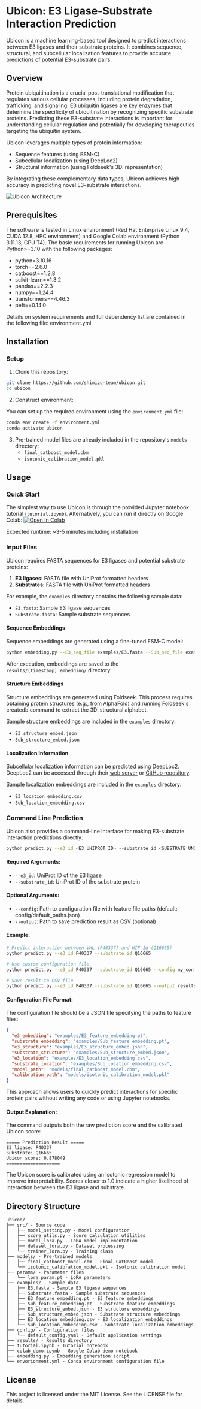 # Ubicon: E3 Ligase-Substrate Interaction Prediction

Ubicon is a machine learning-based tool designed to predict interactions between E3 ligases and their substrate proteins. It combines sequence, structural, and subcellular localization features to provide accurate predictions of potential E3-substrate pairs.

## Overview

Protein ubiquitination is a crucial post-translational modification that regulates various cellular processes, including protein degradation, trafficking, and signaling. E3 ubiquitin ligases are key enzymes that determine the specificity of ubiquitination by recognizing specific substrate proteins. Predicting these E3-substrate interactions is important for understanding cellular regulation and potentially for developing therapeutics targeting the ubiquitin system.

Ubicon leverages multiple types of protein information:
- Sequence features (using ESM-C)
- Subcellular localization (using DeepLoc2)
- Structural information (using Foldseek's 3Di representation)

By integrating these complementary data types, Ubicon achieves high accuracy in predicting novel E3-substrate interactions.


![Ubicon Architecture](Ubicon.png)

## Prerequisites
The software is tested in Linux environment (Red Hat Enterprise Linux 9.4, CUDA 12.8, HPC environment) and Google Colab environment (Python 3.11.13, GPU T4).
The basic requirements for running Ubicon are Python>=3.10 with the following packages:

- python=3.10.16
- torch==2.6.0
- catboost==1.2.8
- scikit-learn==1.3.2
- pandas==2.2.3
- numpy==1.24.4
- transformers==4.46.3
- peft==0.14.0

Details on system requirements and full dependency list are contained in the following file: environment.yml

## Installation
### Setup

1. Clone this repository:
```bash
git clone https://github.com/shimizu-team/ubicon.git
cd ubicon
```
2. Construct environment:

You can set up the required environment using the `environment.yml` file:

```bash
conda env create -f environment.yml
conda activate ubicon
```


3. Pre-trained model files are already included in the repository's `models` directory:
   - `final_catboost_model.cbm`
   - `isotonic_calibration_model.pkl`

## Usage

### Quick Start

The simplest way to use Ubicon is through the provided Jupyter notebook tutorial (`tutorial.ipynb`).  Alternatively, you can run it directly on Google Colab:
[![Open In Colab](https://colab.research.google.com/assets/colab-badge.svg)](https://colab.research.google.com/github/shimizu-team/ubicon/blob/main/colab_demo.ipynb)

Expected runtime: ~3-5 minutes including installation


### Input Files

Ubicon requires FASTA sequences for E3 ligases and potential substrate proteins:

1. **E3 ligases**: FASTA file with UniProt formatted headers
2. **Substrates**: FASTA file with UniProt formatted headers

For example, the `examples` directory contains the following sample data:
- `E3.fasta`: Sample E3 ligase sequences
- `Substrate.fasta`: Sample substrate sequences

#### Sequence Embeddings

Sequence embeddings are generated using a fine-tuned ESM-C model:

```bash
python embedding.py --E3_seq_file examples/E3.fasta --Sub_seq_file examples/Substrate.fasta
```

After execution, embeddings are saved to the `results/[timestamp]_embedding/` directory.

#### Structure Embeddings

Structure embeddings are generated using Foldseek. This process requires obtaining protein structures (e.g., from AlphaFold) and running Foldseek's createdb command to extract the 3Di structural alphabet.

Sample structure embeddings are included in the `examples` directory:
- `E3_structure_embed.json`
- `Sub_structure_embed.json`

#### Localization Information

Subcellular localization information can be predicted using DeepLoc2. DeepLoc2 can be accessed through their [web server](https://services.healthtech.dtu.dk/services/DeepLoc-2.0/) or [GitHub repository](https://github.com/TviNet/DeepLoc-2.0).

Sample localization embeddings are included in the `examples` directory:
- `E3_location_embedding.csv`
- `Sub_location_embedding.csv`

### Command Line Prediction

Ubicon also provides a command-line interface for making E3-substrate interaction predictions directly:

```bash
python predict.py --e3_id <E3_UNIPROT_ID> --substrate_id <SUBSTRATE_UNIPROT_ID>
```

#### Required Arguments:
- `--e3_id`: UniProt ID of the E3 ligase
- `--substrate_id`: UniProt ID of the substrate protein

#### Optional Arguments:
- `--config`: Path to configuration file with feature file paths (default: config/default_paths.json)
- `--output`: Path to save prediction result as CSV (optional)

#### Example:
```bash
# Predict interaction between VHL (P40337) and HIF-1α (Q16665)
python predict.py --e3_id P40337 --substrate_id Q16665

# Use custom configuration file
python predict.py --e3_id P40337 --substrate_id Q16665 --config my_config.json

# Save result to CSV file
python predict.py --e3_id P40337 --substrate_id Q16665 --output results/vhl_hif1a.csv
```

#### Configuration File Format:
The configuration file should be a JSON file specifying the paths to feature files:

```json
{
  "e3_embedding": "examples/E3_feature_embedding.pt",
  "substrate_embedding": "examples/Sub_feature_embedding.pt",
  "e3_structure": "examples/E3_structure_embed.json",
  "substrate_structure": "examples/Sub_structure_embed.json",
  "e3_location": "examples/E3_location_embedding.csv",
  "substrate_location": "examples/Sub_location_embedding.csv",
  "model_path": "models/final_catboost_model.cbm",
  "calibration_path": "models/isotonic_calibration_model.pkl"
}
```

This approach allows users to quickly predict interactions for specific protein pairs without writing any code or using Jupyter notebooks.

#### Output Explanation:

The command outputs both the raw prediction score and the calibrated Ubicon score:

```
===== Prediction Result =====
E3 ligase: P40337
Substrate: Q16665
Ubicon score: 0.878049
====================
```

The Ubicon score is calibrated using an isotonic regression model to improve interpretability. Scores closer to 1.0 indicate a higher likelihood of interaction between the E3 ligase and substrate.

## Directory Structure

```
ubicon/
├── src/ - Source code
│   ├── model_setting.py - Model configuration
│   ├── score_utils.py - Score calculation utilities
│   ├── model_lora.py - LoRA model implementation
│   ├── dataset_lora.py - Dataset processing
│   └── trainer_lora.py - Training class
├── models/ - Pre-trained models
│   ├── final_catboost_model.cbm - Final CatBoost model
│   └── isotonic_calibration_model.pkl - Isotonic calibration model
├── params/ - Parameter files
│   └── lora_param.pt - LoRA parameters
├── examples/ - Sample data
│   ├── E3.fasta - Sample E3 ligase sequences
│   ├── Substrate.fasta - Sample substrate sequences
│   ├── E3_feature_embedding.pt - E3 feature embeddings
│   ├── Sub_feature_embedding.pt - Substrate feature embeddings
│   ├── E3_structure_embed.json - E3 structure embeddings
│   ├── Sub_structure_embed.json - Substrate structure embeddings
│   ├── E3_location_embedding.csv - E3 localization embeddings
│   └── Sub_location_embedding.csv - Substrate localization embeddings
├── config/ - Configuration files
│   └── default_config.yaml - Default application settings
├── results/ - Results directory
├── tutorial.ipynb - Tutorial notebook
├── colab_demo.ipynb - Google Colab demo notebook
├── embedding.py - Embedding generation script
└── envorionment.yml - Conda environment configuration file
```

## License

This project is licensed under the MIT License. See the LICENSE file for details.


